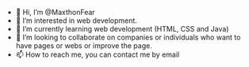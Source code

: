 - 👋 Hi, I’m @MaxthonFear
- 👀 I’m interested in web development.
- 🌱 I’m currently learning web development (HTML, CSS and Java)
- 💞️ I’m looking to collaborate on companies or individuals who want to have pages or webs or improve the page.
- 📫 How to reach me, you can contact me by email

<!---
MaxthonFear/MaxthonFear is a ✨ special ✨ repository because its `README.md` (this file) appears on your GitHub profile.
You can click the Preview link to take a look at your changes.
--->

